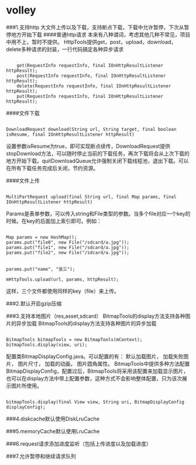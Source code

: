 volley
======
###1.支持http 大文件上传以及下载，支持断点下载，下载中允许暂停，下次从暂停地方开始下载
####普通http请求
本来有八种谓词，考虑其他几种不常见，项目中用不上，暂时不提供。
HttpTools提供get，post，upload，download，delete多种请求的封装，一行代码搞定各种异步请求
<p><code>
    get(RequestInfo requestInfo, final IOnHttpResultListener httpResult);  
    post(RequestInfo requestInfo, final IOnHttpResultListener httpResult);  
    delete(RequestInfo requestInfo, final IOnHttpResultListener httpResult);  
    put(RequestInfo requestInfo, final IOnHttpResultListener httpResult);
</code></p>

####文件下载
<p><code>
DownloadRequest download(String url, String target, final boolean isResume, final IOnHttpResultListener httpResult)
</code></p>
设置参数isResume为true，即可实现断点续传，DownloadRequest提供stopDownload方法，可以随时停止当前的下载任务，再次下载将会从上次下载的地方开始下载。quitDownloadQueue允许强制关闭下载线程池，退出下载。可以在所有下载任务完成后关闭，节约资源。

####文件上传
<p><code>
MultiPartRequest<String> upload(final String url, final Map<String, Object> params, final IOnHttpResultListener httpResult)
</code></p>
Params是表单参数，可以传入string和File类型的参数。当多个file对应一个key的时候。在key的后面加上索引即可。例如：
<p><code>
Map<String,Object> params = new HashMap<String, Object>();  
params.put("file0", new File("/sdcard/a.jpg"));  
params.put("file1", new File("/sdcard/a.jpg"));  
params.put("file2", new File("/sdcard/a.jpg"));  

params.put("name", "张三");  
mHttpTools.upload(url, params, httpResult);
</code></p>
这样，三个文件都使用同样的key（file）来上传。

###2.默认开启gzip压缩

###3.支持本地图片（res,asset,sdcard）
BitmapTools的display方法支持各种图片的异步加载
BitmapTools的display方法支持各种图片的异步加载
<p><code>
BitmapTools bitmapTools = new BitmapTools(mContext);  
bitmapTools.display(view, uri);
</code></p>

配置类BitmapDisplayConfig.java。可以配置的有：
默认加载图片，
加载失败图片，
图片尺寸，
加载的动画，
图片圆角属性。
BitmapTools中提供多种方法配置BitmapDisplayConfig，配置过后，BitmapTools将采用该配置来加载显示图片，也可以在display方法中带上配置参数，这种方式不会影响整体配置，只为该次展示图片所使用。
<p><code>
bitmapTools.display(final View view, String uri, BitmapDisplayConfig displayConfig);
</code></p>

###4.diskcache默认使用DiskLruCache

###5.memoryCache默认使用LruCache

###6.request请求添加进度监听（包括上传进度以及加载进度）

###7.允许暂停和继续请求队列
